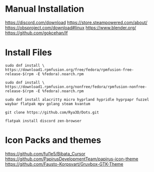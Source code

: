# Manual Installation
https://discord.com/download
https://store.steampowered.com/about/
https://obsproject.com/download#linux
https://www.blender.org/
https://github.com/gokcehan/lf

# Install Files
```
sudo dnf install \
https://download1.rpmfusion.org/free/fedora/rpmfusion-free-release-$(rpm -E %fedora).noarch.rpm
```
```
sudo dnf install \
https://download1.rpmfusion.org/nonfree/fedora/rpmfusion-nonfree-release-$(rpm -E %fedora).noarch.rpm
```
```
sudo dnf install alacritty micro hyprland hypridle hyprpapr fuzzel waybar flatpak mpv golang steam kvantum
```
```
git clone https://github.com/Rya3D/Dots.git
```
```
flatpak install discord zen-browser
```
# Icon Packs and themes
https://github.com/ful1e5/Bibata_Cursor
https://github.com/PapirusDevelopmentTeam/papirus-icon-theme
https://github.com/Fausto-Korpsvart/Gruvbox-GTK-Theme

